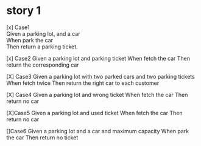 # story 1
[x] Case1  
Given a parking lot, and a car  
When park the car  
Then return a parking ticket. 

[x] Case2
Given a parking lot and parking ticket 
When fetch the car
Then return the corresponding car 

[X] Case3
Given a parking lot with two parked cars and two parking tickets
When fetch twice
Then return the right car to each customer

[X] Case4
Given a parking lot and wrong ticket
When fetch the car
Then return no car

[X]Case5
Given a parking lot and used ticket
When fetch the car
Then return no car

[]Case6
Given a parking lot and a car and maximum capacity
When park the car
Then return no ticket


